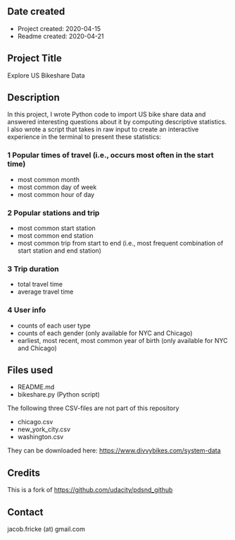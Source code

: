 ## Date created
- Project created: 2020-04-15
- Readme created: 2020-04-21

## Project Title
Explore US Bikeshare Data

## Description
In this project, I wrote Python code to import US bike share data and answered interesting questions about it by computing descriptive statistics. I also wrote a script that takes in raw input to create an interactive experience in the terminal to present these statistics:

### 1 Popular times of travel (i.e., occurs most often in the start time)
- most common month
- most common day of week
- most common hour of day

### 2 Popular stations and trip
- most common start station
- most common end station
- most common trip from start to end (i.e., most frequent combination of start station and end station)

### 3 Trip duration
- total travel time
- average travel time

### 4 User info
- counts of each user type
- counts of each gender (only available for NYC and Chicago)
- earliest, most recent, most common year of birth (only available for NYC and Chicago)

## Files used

- README.md
- bikeshare.py (Python script)

The following three CSV-files are not part of this repository
- chicago.csv
- new_york_city.csv
- washington.csv

They can be downloaded here: https://www.divvybikes.com/system-data


## Credits
This is a fork of https://github.com/udacity/pdsnd_github

## Contact
jacob.fricke (at) gmail.com
